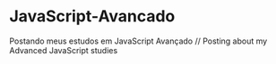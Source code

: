 # JavaScript-Avancado
Postando meus estudos em JavaScript Avançado // Posting about my Advanced JavaScript studies
